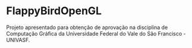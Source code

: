 # FlappyBirdOpenGL

Projeto apresentado para obtenção de aprovação na disciplina de Computação Gráfica da Universidade Federal do Vale do São Francisco - UNIVASF.
